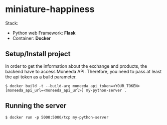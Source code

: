 # miniature-happiness

Stack:
- Python web Framework: **Flask**
- Container: **Docker**

## Setup/Install project
In order to get the information about the exchange and products, the backend have to access Moneeda API. Therefore, you need to pass at least the api token as a build parameter.

```
$ docker build -t --build-arg moneeda_api_token=<YOUR_TOKEN> [moneeda_api_url=<moneeda_api_url>] my-python-server .
```

## Running the server
```
$ docker run -p 5000:5000/tcp my-python-server
```
